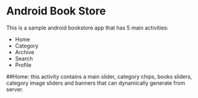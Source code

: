 # Android Book Store
This is a sample android bookstore app that has 5 main activities:

* Home
* Category
* Archive
* Search
* Profile

##Home:
this activity contains a main slider, category chips, books sliders, category image sliders and banners that can dynamically generate from server.
